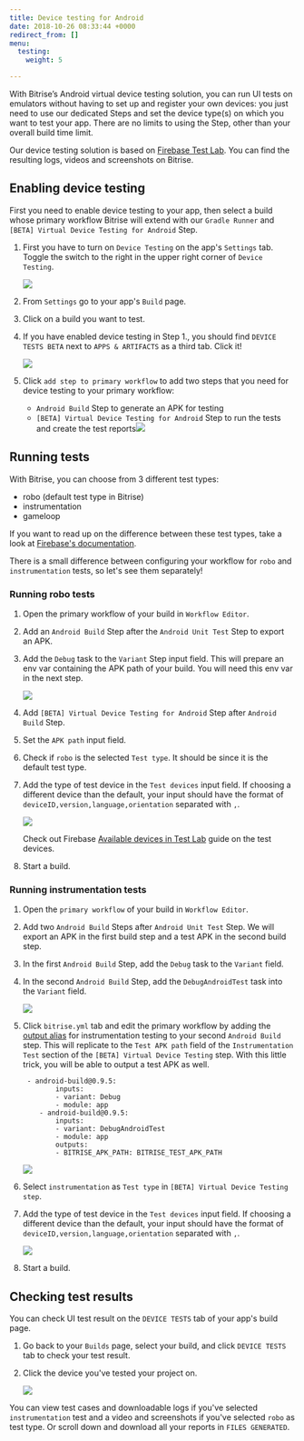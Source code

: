 ```yaml
---
title: Device testing for Android
date: 2018-10-26 08:33:44 +0000
redirect_from: []
menu:
  testing:
    weight: 5

---
```

With Bitrise’s Android virtual device testing solution, you can run UI tests on emulators without having to set up and register your own devices: you just need to use our dedicated Steps and set the device type(s) on which you want to test your app. There are no limits to using the Step, other than your overall build time limit.

Our device testing solution is based on [Firebase Test Lab](https://firebase.google.com/docs/test-lab/). You can find the resulting logs, videos and screenshots on Bitrise.

## Enabling device testing

First you need to enable device testing to your app, then select a build whose primary workflow Bitrise will extend with our `Gradle Runner` and `[BETA] Virtual Device Testing for Android` Step.

1. First you have to turn on `Device Testing` on the app's `Settings` tab. Toggle the switch to the right in the upper right corner of `Device Testing`.

   ![](/img/settings-device-testing.png)
2. From `Settings` go to your app's `Build` page.
3. Click on a build you want to test.
4. If you have enabled device testing in Step 1., you should find `DEVICE TESTS BETA` next to `APPS & ARTIFACTS` as a third tab. Click it!

   ![](/img/build-device-test.jpg)
5. Click `add step to primary workflow` to add two steps that you need for device testing to your primary workflow:
   * `Android Build` Step to generate an APK for testing
   * `[BETA] Virtual Device Testing for Android` Step to run the tests and create the test reports![](/img/primary-virtual-device.png)

## Running tests

With Bitrise, you can choose from 3 different test types:

* robo (default test type in Bitrise)
* instrumentation
* gameloop

If you want to read up on the difference between these test types, take a look at [Firebase's documentation](https://firebase.google.com/docs/test-lab/android/overview).

There is a small difference between configuring your workflow for `robo` and `instrumentation` tests, so let's see them separately!

### Running robo tests

1. Open the primary workflow of your build in `Workflow Editor`.
2. Add an `Android Build` Step after the `Android Unit Test` Step to export an APK.
3. Add the `Debug` task to the `Variant` Step input field. This will prepare an env var containing the APK path of your build. You will need this env var in the next step.

   ![](/img/robo-test.png)
4. Add `[BETA] Virtual Device Testing for Android` Step after `Android Build` Step.
5. Set the `APK path` input field.
6. Check if `robo` is the selected `Test type`. It should be since it is the default test type.
7. Add the type of test device in the `Test devices` input field. If choosing a different device than the default, your input should have the format of `deviceID,version,language,orientation` separated with `,`.

   ![](/img/test-devices.png)

   Check out Firebase [Available devices in Test Lab]() guide on the test devices.
8. Start a build.

### Running instrumentation tests

1. Open the `primary workflow` of your build in `Workflow Editor`.
2. Add two `Android Build` Steps after `Android Unit Test` Step. We will export an APK in the first build step and a test APK in the second build step.
3. In the first `Android Build` Step, add the `Debug` task to the `Variant` field.
4. In the second `Android Build` Step, add the `DebugAndroidTest` task into the `Variant` field.

   ![](/img/instrumentation-test-1.png)
5. Click `bitrise.yml` tab and edit the primary workflow by adding the [output alias](https://devcenter.bitrise.io/bitrise-cli/step-outputs/#exporting-step-outputs-in-output-aliases/) for instrumentation testing to your second `Android Build` step. This will replicate to the `Test APK path` field of the `Instrumentation Test` section of the `[BETA] Virtual Device Testing` step. With this little trick, you will be able to output a test APK as well.

        - android-build@0.9.5:
               inputs:
               - variant: Debug
               - module: app
           - android-build@0.9.5:
               inputs:
               - variant: DebugAndroidTest
               - module: app
               outputs:
               - BITRISE_APK_PATH: BITRISE_TEST_APK_PATH

   ![](/img/virtual-device.png)
6. Select `instrumentation` as `Test type` in `[BETA] Virtual Device Testing step`.
7. Add the type of test device in the `Test devices` input field. If choosing a different device than the default, your input should have the format of  `deviceID,version,language,orientation` separated with `,`.

   ![](/img/instrumentation-test.png)
8. Start a build.

## Checking test results

You can check UI test result on the `DEVICE TESTS` tab of your app's build page.

1. Go back to your `Builds` page, select your build, and click `DEVICE TESTS` tab to check your test result.
2. Click the device you've tested your project on.

   ![](/img/device-test-page.jpg)

You can view test cases and downloadable logs if you've selected `instrumentation` test and a video and screenshots if you've selected `robo` as test type. Or scroll down and download all your reports in `FILES GENERATED`.